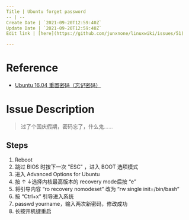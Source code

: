 ```yaml
---
Title | Ubuntu forget password
-- | --
Create Date | `2021-09-20T12:59:40Z`
Update Date | `2021-09-20T12:59:40Z`
Edit link | [here](https://github.com/junxnone/linuxwiki/issues/51)

---
```

# Reference
- [Ubuntu 16.04 重置密码（忘记密码）](https://blog.csdn.net/m0_37887449/article/details/73086882)

# Issue Description

> 过了个国庆假期，密码忘了，什么鬼......

## Steps
1. Reboot
2. 跳过 BIOS 时按下一次 "ESC" ，进入 BOOT 选项模式
3. 进入 Advanced Options for Ubuntu
4. 按 ↑ ↓选择内核最高版本的 recovery mode后按 “e”
5. 将引导内容 “ro recovery nomodeset” 改为 “rw single init=/bin/bash”
6. 按 “Ctrl+x” 引导进入系统
7. passwd yourname，输入两次新密码，修改成功
8. 长按开机键重启


